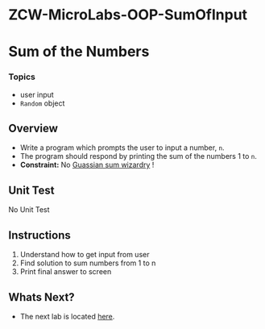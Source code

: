 # ZCW-MicroLabs-OOP-SumOfInput

# Sum of the Numbers

### Topics
* user input
* `Random` object

## Overview
* Write a program which prompts the user to input a number, `n`.
* The program should respond by printing the sum of the numbers 1 to `n`.
* **Constraint:** No [Guassian sum wizardry](http://mathandmultimedia.com/2010/09/15/sum-first-n-positive-integers/) !

## Unit Test

No Unit Test

## Instructions

1. Understand how to get input from user
2. Find solution to sum numbers from 1 to n
3. Print final answer to screen


## Whats Next?
* The next lab is located [here](https://github.com/Zipcoder/ZCW-MicroLabs-OOP-SumOrProduct).
